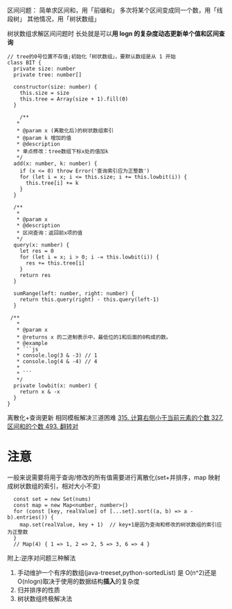 区间问题：
简单求区间和，用「前缀和」
多次将某个区间变成同一个数，用「线段树」
其他情况，用「树状数组」

树状数组求解区间问题时
长处就是可以**用 logn 的复杂度动态更新单个值和区间查询**

````TS
// tree的0号位置不存值;初始化「树状数组」，要默认数组是从 1 开始
class BIT {
  private size: number
  private tree: number[]

  constructor(size: number) {
    this.size = size
    this.tree = Array(size + 1).fill(0)
  }

    /**
   *
   * @param x (离散化后)的树状数组索引
   * @param k 增加的值
   * @description
   * 单点修改：tree数组下标x处的值加k
   */
  add(x: number, k: number) {
    if (x <= 0) throw Error('查询索引应为正整数')
    for (let i = x; i <= this.size; i += this.lowbit(i)) {
      this.tree[i] += k
    }
  }

  /**
   *
   * @param x
   * @description
   * 区间查询：返回前x项的值
   */
  query(x: number) {
    let res = 0
    for (let i = x; i > 0; i -= this.lowbit(i)) {
      res += this.tree[i]
    }
    return res
  }

  sumRange(left: number, right: number) {
    return this.query(right) - this.query(left-1)
  }

 /**
   *
   * @param x
   * @returns x 的二进制表示中，最低位的1和后面的0构成的数。
   * @example
   * ```js
   * console.log(3 & -3) // 1
   * console.log(4 & -4) // 4
   *
   * ```
   */
  private lowbit(x: number) {
    return x & -x
  }
}
````

离散化+查询更新
相同模板解决三道困难
[315. 计算右侧小于当前元素的个数
](https://leetcode-cn.com/problems/count-of-smaller-numbers-after-self/solution/shu-zhuang-shu-zu-jie-fa-by-cao-mei-nai-b0zbw/)[327. 区间和的个数
](https://leetcode-cn.com/problems/count-of-range-sum/solution/jstsshu-zhuang-shu-zu-jie-fa-by-cao-mei-0icur/)[493. 翻转对
](https://leetcode-cn.com/problems/reverse-pairs/solution/jstsshu-zhuang-shu-zu-jie-fa-by-cao-mei-uowff/)

# 注意

一般来说需要将用于查询/修改的所有值需要进行离散化(set+并排序，map 映射成树状数组的索引，相对大小不变)

```JS
  const set = new Set(nums)
  const map = new Map<number, number>()
  for (const [key, realValue] of [...set].sort((a, b) => a - b).entries()) {
    map.set(realValue, key + 1)  // key+1是因为查询和修改的树状数组的索引应为正整数
  }
  // Map(4) { 1 => 1, 2 => 2, 5 => 3, 6 => 4 }
```

附上:逆序对问题三种解法

1. 手动维护一个有序的数组(java-treeset,python-sortedList) 是 O(n^2)还是 O(nlogn)取决于使用的数据结构**插入**的复杂度
2. 归并排序的性质
3. 树状数组终极解决法
